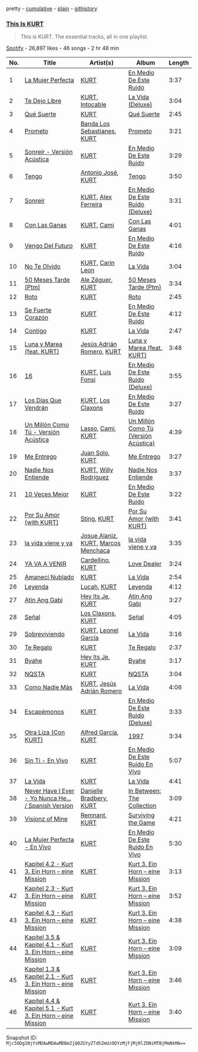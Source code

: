 pretty - [cumulative](/playlists/cumulative/37i9dQZF1DZ06evO2wTXPn.md) - [plain](/playlists/plain/37i9dQZF1DZ06evO2wTXPn) - [githistory](https://github.githistory.xyz/mackorone/spotify-playlist-archive/blob/main/playlists/plain/37i9dQZF1DZ06evO2wTXPn)

### [This Is KURT](https://open.spotify.com/playlist/37i9dQZF1DZ06evO2wTXPn)

> This is KURT\. The essential tracks, all in one playlist.

[Spotify](https://open.spotify.com/user/spotify) - 26,897 likes - 46 songs - 2 hr 48 min

| No. | Title | Artist(s) | Album | Length |
|---|---|---|---|---|
| 1 | [La Mujer Perfecta](https://open.spotify.com/track/5XR1WyZ0uOSHRNhP85QxT4) | [KURT](https://open.spotify.com/artist/4kcnsS1aAB40FMcLD01gmI) | [En Medio De Este Ruido](https://open.spotify.com/album/6s7EnMQQbeyjkIlHRorgyj) | 3:37 |
| 2 | [Te Dejo Libre](https://open.spotify.com/track/05Geg60SBDWVAjicyOumjx) | [KURT](https://open.spotify.com/artist/4kcnsS1aAB40FMcLD01gmI), [Intocable](https://open.spotify.com/artist/108moq3rq6bm1M4Ypz0J02) | [La Vida \(Deluxe\)](https://open.spotify.com/album/2mCF7tagY5QWepheBHM236) | 3:04 |
| 3 | [Qué Suerte](https://open.spotify.com/track/0xlvFISds9itCX4EUX6wMp) | [KURT](https://open.spotify.com/artist/4kcnsS1aAB40FMcLD01gmI) | [Qué Suerte](https://open.spotify.com/album/2e1pigjsm0n9gxjum8jQg6) | 2:45 |
| 4 | [Prometo](https://open.spotify.com/track/2sml6OCdt6e1UgcWekUJO4) | [Banda Los Sebastianes](https://open.spotify.com/artist/0HgICyWHmS6rnl8xWEd0x6), [KURT](https://open.spotify.com/artist/4kcnsS1aAB40FMcLD01gmI) | [Prometo](https://open.spotify.com/album/2E3vqnGi7DA7r5DTfIHA5D) | 3:21 |
| 5 | [Sonreír \- Versión Acústica](https://open.spotify.com/track/6Vk8greV4Rn5a1RDCHtydm) | [KURT](https://open.spotify.com/artist/4kcnsS1aAB40FMcLD01gmI) | [En Medio De Este Ruido](https://open.spotify.com/album/6s7EnMQQbeyjkIlHRorgyj) | 3:29 |
| 6 | [Tengo](https://open.spotify.com/track/4Jo5MeAP4GFRFc57m2q7FY) | [Antonio José](https://open.spotify.com/artist/1dbp04JzZ81JXlMGupCnJ8), [KURT](https://open.spotify.com/artist/4kcnsS1aAB40FMcLD01gmI) | [Tengo](https://open.spotify.com/album/6uq8cwuvPvPSYp3rjriBQ9) | 3:50 |
| 7 | [Sonreír](https://open.spotify.com/track/3EYbyZ31BsZ96HEraj3za7) | [KURT](https://open.spotify.com/artist/4kcnsS1aAB40FMcLD01gmI), [Alex Ferreira](https://open.spotify.com/artist/3COVuPWvshbsdm0kdMMTr7) | [En Medio De Este Ruido \(Deluxe\)](https://open.spotify.com/album/3dQMAkuJBVVZoe2xVTZzqB) | 3:31 |
| 8 | [Con Las Ganas](https://open.spotify.com/track/7gfZYsX0TVWf6RlMOyV9RB) | [KURT](https://open.spotify.com/artist/4kcnsS1aAB40FMcLD01gmI), [Cami](https://open.spotify.com/artist/3VCrybIJKH7UurbDcZbMmn) | [Con Las Ganas](https://open.spotify.com/album/0mtZkrJ2WBLYjggwI3dyD9) | 4:01 |
| 9 | [Vengo Del Futuro](https://open.spotify.com/track/4mvtqRJpySaswY75a9WfVm) | [KURT](https://open.spotify.com/artist/4kcnsS1aAB40FMcLD01gmI) | [En Medio De Este Ruido](https://open.spotify.com/album/6s7EnMQQbeyjkIlHRorgyj) | 4:16 |
| 10 | [No Te Olvido](https://open.spotify.com/track/02fOTpdqf477rKRoH4LeiD) | [KURT](https://open.spotify.com/artist/4kcnsS1aAB40FMcLD01gmI), [Carin Leon](https://open.spotify.com/artist/66ihevNkSYNzRAl44dx6jJ) | [La Vida](https://open.spotify.com/album/0cvBa5BALdQpnrc1W0GZLs) | 3:04 |
| 11 | [50 Meses Tarde \(Ptm\)](https://open.spotify.com/track/4Op6B7yG5b12Bh9UH1PYJE) | [Ale Zéguer](https://open.spotify.com/artist/1jIeEiC6KkryFux23ekWmQ), [KURT](https://open.spotify.com/artist/4kcnsS1aAB40FMcLD01gmI) | [50 Meses Tarde \(Ptm\)](https://open.spotify.com/album/3paLg9Sbgy1gPf0TjAsAkf) | 3:34 |
| 12 | [Roto](https://open.spotify.com/track/5muxDDRz7Y1m9leVgwTUrD) | [KURT](https://open.spotify.com/artist/4kcnsS1aAB40FMcLD01gmI) | [Roto](https://open.spotify.com/album/5763P0o9ruO8OZ4Dwey7sf) | 2:45 |
| 13 | [Se Fuerte Corazón](https://open.spotify.com/track/6d9NFWpK97HEqAnE5tsnZw) | [KURT](https://open.spotify.com/artist/4kcnsS1aAB40FMcLD01gmI) | [En Medio De Este Ruido](https://open.spotify.com/album/6s7EnMQQbeyjkIlHRorgyj) | 4:12 |
| 14 | [Contigo](https://open.spotify.com/track/0QvIVwQqVzEkZbo6cO5LES) | [KURT](https://open.spotify.com/artist/4kcnsS1aAB40FMcLD01gmI) | [La Vida](https://open.spotify.com/album/0cvBa5BALdQpnrc1W0GZLs) | 2:47 |
| 15 | [Luna y Marea \(feat\. KURT\)](https://open.spotify.com/track/5Z2gkSJIibMCdbE7TWceE6) | [Jesús Adrián Romero](https://open.spotify.com/artist/29SeiO68HQHBs7pDdWOvvX), [KURT](https://open.spotify.com/artist/4kcnsS1aAB40FMcLD01gmI) | [Luna y Marea \(feat\. KURT\)](https://open.spotify.com/album/3lekI28ahWodrOaaRgmmae) | 3:48 |
| 16 | [16](https://open.spotify.com/track/55ftDFrREvV7yzdsoe55Hl) | [KURT](https://open.spotify.com/artist/4kcnsS1aAB40FMcLD01gmI), [Luis Fonsi](https://open.spotify.com/artist/4V8Sr092TqfHkfAA5fXXqG) | [En Medio De Este Ruido \(Deluxe\)](https://open.spotify.com/album/3dQMAkuJBVVZoe2xVTZzqB) | 3:55 |
| 17 | [Los Días Que Vendrán](https://open.spotify.com/track/2qmRGDSS7kQ0mRjfuNso9T) | [KURT](https://open.spotify.com/artist/4kcnsS1aAB40FMcLD01gmI), [Los Claxons](https://open.spotify.com/artist/4AgfaZvOiSS97uy5ekQ7bf) | [En Medio De Este Ruido](https://open.spotify.com/album/6s7EnMQQbeyjkIlHRorgyj) | 3:27 |
| 18 | [Un Millón Como Tú \- Versión Acústica](https://open.spotify.com/track/1oZ2hDOn8rJFQdFKQ9HXTu) | [Lasso](https://open.spotify.com/artist/3SCOuAxngTC1yGjKMcIPEd), [Cami](https://open.spotify.com/artist/3VCrybIJKH7UurbDcZbMmn), [KURT](https://open.spotify.com/artist/4kcnsS1aAB40FMcLD01gmI) | [Un Millón Como Tú \(Versión Acústica\)](https://open.spotify.com/album/6ry4Fp9pZ6hWf5opR2Vj74) | 4:39 |
| 19 | [Me Entrego](https://open.spotify.com/track/2lft7FPs5Js1tYbwZ99wvc) | [Juan Solo](https://open.spotify.com/artist/033ki1tu7MbVUn1nhuD2yV), [KURT](https://open.spotify.com/artist/4kcnsS1aAB40FMcLD01gmI) | [Me Entrego](https://open.spotify.com/album/2jhUW0bDLjyfORs3KGiuS4) | 3:27 |
| 20 | [Nadie Nos Entiende](https://open.spotify.com/track/0lvQ5BPdyuOKqNqhptZsrA) | [KURT](https://open.spotify.com/artist/4kcnsS1aAB40FMcLD01gmI), [Willy Rodríguez](https://open.spotify.com/artist/4PXThoWa6Eg0a1Cui7KJee) | [Nadie Nos Entiende](https://open.spotify.com/album/6Vbahwg4jyo7Z64F8z9Ky2) | 3:37 |
| 21 | [10 Veces Mejor](https://open.spotify.com/track/6NjfQuRydh6ckU1Xlf336w) | [KURT](https://open.spotify.com/artist/4kcnsS1aAB40FMcLD01gmI) | [En Medio De Este Ruido](https://open.spotify.com/album/6s7EnMQQbeyjkIlHRorgyj) | 3:22 |
| 22 | [Por Su Amor \(with KURT\)](https://open.spotify.com/track/4YdQIvvHkj5jzcFUURKHe3) | [Sting](https://open.spotify.com/artist/0Ty63ceoRnnJKVEYP0VQpk), [KURT](https://open.spotify.com/artist/4kcnsS1aAB40FMcLD01gmI) | [Por Su Amor \(with KURT\)](https://open.spotify.com/album/0hj1gYgviTYvdi2nRxyMzP) | 3:41 |
| 23 | [la vida viene y va](https://open.spotify.com/track/7DJr2YQild4RF5EEJTVoMN) | [Josue Alaniz](https://open.spotify.com/artist/0xe5VGTguHmr56kk0FF66A), [KURT](https://open.spotify.com/artist/4kcnsS1aAB40FMcLD01gmI), [Marcos Menchaca](https://open.spotify.com/artist/1Pvcsw46EYSQKIa5TRrfGj) | [la vida viene y va](https://open.spotify.com/album/1q1rdMR7YiHXBP4ccFfLIW) | 3:35 |
| 24 | [YA VA A VENIR](https://open.spotify.com/track/5799eYyRl2Q4rtlk5sCF6B) | [Cardellino](https://open.spotify.com/artist/7HFja6X48hWE58m3pQnGV0), [KURT](https://open.spotify.com/artist/4kcnsS1aAB40FMcLD01gmI) | [Love Dealer](https://open.spotify.com/album/04tuh57qYcWnXDzvjxBLHp) | 3:24 |
| 25 | [Amanecí Nublado](https://open.spotify.com/track/2K6QLnzA48e8G1fqR6RTYV) | [KURT](https://open.spotify.com/artist/4kcnsS1aAB40FMcLD01gmI) | [La Vida](https://open.spotify.com/album/0cvBa5BALdQpnrc1W0GZLs) | 2:54 |
| 26 | [Leyenda](https://open.spotify.com/track/579JzwW1xZKakL7FwFH79r) | [Lucah](https://open.spotify.com/artist/2L0nCuTUHFPHC3Y8uqbUKw), [KURT](https://open.spotify.com/artist/4kcnsS1aAB40FMcLD01gmI) | [Leyenda](https://open.spotify.com/album/4Y29vgiupwmAA5uy7xQLBm) | 4:12 |
| 27 | [Atin Ang Gabi](https://open.spotify.com/track/17RgTZudEsdSX1Ngm5h7W8) | [Hey Its Je](https://open.spotify.com/artist/2Cm26ufVCzZu7XVrLH3P6O), [KURT](https://open.spotify.com/artist/4kcnsS1aAB40FMcLD01gmI) | [Atin Ang Gabi](https://open.spotify.com/album/5nVmxNBrhSyhVVdgPTzYYk) | 3:27 |
| 28 | [Señal](https://open.spotify.com/track/4kYMirYX6XMi850Ecp44Io) | [Los Claxons](https://open.spotify.com/artist/4AgfaZvOiSS97uy5ekQ7bf), [KURT](https://open.spotify.com/artist/4kcnsS1aAB40FMcLD01gmI) | [Señal](https://open.spotify.com/album/3wJjZt16p9NP1Y9TXUmHOc) | 4:05 |
| 29 | [Sobreviviendo](https://open.spotify.com/track/3dOQwWB2ootaunCEIFxLZ3) | [KURT](https://open.spotify.com/artist/4kcnsS1aAB40FMcLD01gmI), [Leonel García](https://open.spotify.com/artist/3t7UqWteBBmHXkcVhMSyay) | [La Vida](https://open.spotify.com/album/0cvBa5BALdQpnrc1W0GZLs) | 3:16 |
| 30 | [Te Regalo](https://open.spotify.com/track/4UjEKy8PegjhpL3BC4iuL6) | [KURT](https://open.spotify.com/artist/4kcnsS1aAB40FMcLD01gmI) | [Te Regalo](https://open.spotify.com/album/2rEFizrsUbYkh5TN1gxfhi) | 2:37 |
| 31 | [Byahe](https://open.spotify.com/track/3Fq5zE2NdCoGDtU2QuP8WD) | [Hey Its Je](https://open.spotify.com/artist/2Cm26ufVCzZu7XVrLH3P6O), [KURT](https://open.spotify.com/artist/4kcnsS1aAB40FMcLD01gmI) | [Byahe](https://open.spotify.com/album/2qznBvIgV9bF6zTIlLkEmO) | 3:17 |
| 32 | [NQSTA](https://open.spotify.com/track/1h2tfXtkM7UiXP4Leq9Bvu) | [KURT](https://open.spotify.com/artist/4kcnsS1aAB40FMcLD01gmI) | [NQSTA](https://open.spotify.com/album/2vX2gLMycyORhu96EEWqi0) | 3:04 |
| 33 | [Como Nadie Más](https://open.spotify.com/track/1t8mt1PDXNzRxr2RPt9Ji0) | [KURT](https://open.spotify.com/artist/4kcnsS1aAB40FMcLD01gmI), [Jesús Adrián Romero](https://open.spotify.com/artist/29SeiO68HQHBs7pDdWOvvX) | [La Vida](https://open.spotify.com/album/0cvBa5BALdQpnrc1W0GZLs) | 4:06 |
| 34 | [Escapémonos](https://open.spotify.com/track/6tdoaUH3gbANwwcIwa8Pkc) | [KURT](https://open.spotify.com/artist/4kcnsS1aAB40FMcLD01gmI) | [En Medio De Este Ruido \(Deluxe\)](https://open.spotify.com/album/3dQMAkuJBVVZoe2xVTZzqB) | 3:33 |
| 35 | [Otra Liza \(Con KURT\)](https://open.spotify.com/track/0aVenGt1PXTHpVG4EfzUX5) | [Alfred García](https://open.spotify.com/artist/0CQgFG7XHyXRpSi24kl0cx), [KURT](https://open.spotify.com/artist/4kcnsS1aAB40FMcLD01gmI) | [1997](https://open.spotify.com/album/0klkzmA0qpleznc4TCug5e) | 3:34 |
| 36 | [Sin Ti \- En Vivo](https://open.spotify.com/track/3iau72rt7xItihgiYZfwrv) | [KURT](https://open.spotify.com/artist/4kcnsS1aAB40FMcLD01gmI) | [En Medio De Este Ruido En Vivo](https://open.spotify.com/album/3Gx2vWuJTFw3u2sz4GC44K) | 5:07 |
| 37 | [La Vida](https://open.spotify.com/track/6ttAd4xtADjX1JZB6ObLTl) | [KURT](https://open.spotify.com/artist/4kcnsS1aAB40FMcLD01gmI) | [La Vida](https://open.spotify.com/album/0cvBa5BALdQpnrc1W0GZLs) | 4:41 |
| 38 | [Never Have I Ever \- Yo Nunca He..\. / Spanish Version](https://open.spotify.com/track/73hSwzanDMxHtmzmXiPpzK) | [Danielle Bradbery](https://open.spotify.com/artist/5iqStkZi6QmG8sgQZQrfGN), [KURT](https://open.spotify.com/artist/4kcnsS1aAB40FMcLD01gmI) | [In Between: The Collection](https://open.spotify.com/album/3h2bg4Jw8gdCgrdtIXtLFz) | 3:09 |
| 39 | [Visionz of Mine](https://open.spotify.com/track/4q9IXqEDky5QzmyKedPg8q) | [Remnant](https://open.spotify.com/artist/0cjUe5MBVQessZ3oTzsXdv), [KURT](https://open.spotify.com/artist/4kcnsS1aAB40FMcLD01gmI) | [Surviving the Game](https://open.spotify.com/album/3czXhfXFfJa3I811Rh6bhM) | 4:21 |
| 40 | [La Mujer Perfecta \- En Vivo](https://open.spotify.com/track/4tCrl2uIZgACyuGTSvPcbM) | [KURT](https://open.spotify.com/artist/4kcnsS1aAB40FMcLD01gmI) | [En Medio De Este Ruido En Vivo](https://open.spotify.com/album/3Gx2vWuJTFw3u2sz4GC44K) | 5:30 |
| 41 | [Kapitel 4.2 \- Kurt 3\. Ein Horn – eine Mission](https://open.spotify.com/track/226qIu0Z9Kryuaj6Eqy1Ro) | [KURT](https://open.spotify.com/artist/4kcnsS1aAB40FMcLD01gmI) | [Kurt 3\. Ein Horn – eine Mission](https://open.spotify.com/album/0ZLGPv1Lv3ubHlCb1M4OQH) | 3:13 |
| 42 | [Kapitel 2.3 \- Kurt 3\. Ein Horn – eine Mission](https://open.spotify.com/track/6Lax6hORnWTLolXwEBEZm8) | [KURT](https://open.spotify.com/artist/4kcnsS1aAB40FMcLD01gmI) | [Kurt 3\. Ein Horn – eine Mission](https://open.spotify.com/album/0ZLGPv1Lv3ubHlCb1M4OQH) | 3:52 |
| 43 | [Kapitel 4.3 \- Kurt 3\. Ein Horn – eine Mission](https://open.spotify.com/track/2XVVyz643oxZQTOLLOF42t) | [KURT](https://open.spotify.com/artist/4kcnsS1aAB40FMcLD01gmI) | [Kurt 3\. Ein Horn – eine Mission](https://open.spotify.com/album/0ZLGPv1Lv3ubHlCb1M4OQH) | 4:38 |
| 44 | [Kapitel 3.5 & Kapitel 4.1 \- Kurt 3\. Ein Horn – eine Mission](https://open.spotify.com/track/7bvhVi8QhVxWVj4XRgXrMt) | [KURT](https://open.spotify.com/artist/4kcnsS1aAB40FMcLD01gmI) | [Kurt 3\. Ein Horn – eine Mission](https://open.spotify.com/album/0ZLGPv1Lv3ubHlCb1M4OQH) | 3:09 |
| 45 | [Kapitel 1.3 & Kapitel 2.1 \- Kurt 3\. Ein Horn – eine Mission](https://open.spotify.com/track/6kHgcNWyUVCqOet4Yhgx3l) | [KURT](https://open.spotify.com/artist/4kcnsS1aAB40FMcLD01gmI) | [Kurt 3\. Ein Horn – eine Mission](https://open.spotify.com/album/0ZLGPv1Lv3ubHlCb1M4OQH) | 3:46 |
| 46 | [Kapitel 4.4 & Kapitel 5.1 \- Kurt 3\. Ein Horn – eine Mission](https://open.spotify.com/track/5hMl0n8DL41e7jRaI5fTVR) | [KURT](https://open.spotify.com/artist/4kcnsS1aAB40FMcLD01gmI) | [Kurt 3\. Ein Horn – eine Mission](https://open.spotify.com/album/0ZLGPv1Lv3ubHlCb1M4OQH) | 3:40 |

Snapshot ID: `Mjc5ODg1NjYsMDAwMDAwMDBmZjQ0ZGYyZTdhZmUzODYzMjFjMjRlZDNiMTBjMmNkMA==`
